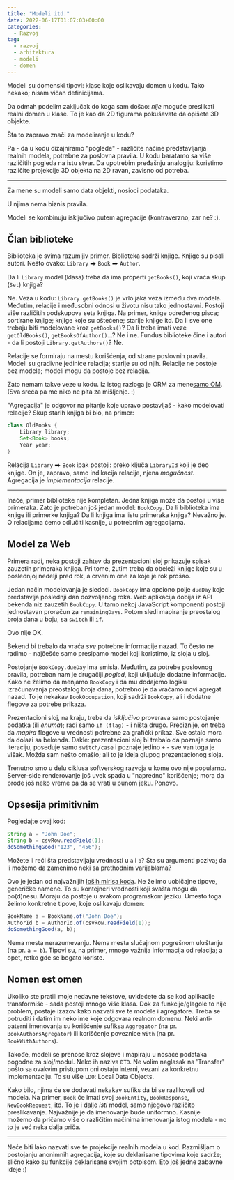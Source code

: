 ```yaml
---
title: "Modeli itd."
date: 2022-06-17T01:07:03+00:00
categories:
  - Razvoj
tag:
  - razvoj
  - arhitektura
  - modeli
  - domen
---
```


Modeli su domenski tipovi: klase koje oslikavaju domen u kodu. Tako nekako; nisam vičan definicijama.

<!--more-->

Da odmah podelim zaključak do koga sam došao: _nije_ moguće preslikati realni domen u klase. To je kao da 2D figurama pokušavate da opišete 3D objekte.

Šta to zapravo znači za modeliranje u kodu?

Pa - da u kodu dizajniramo "poglede" - različite načine predstavljanja realnih modela, potrebne za poslovna pravila. U kodu baratamo sa više različitih pogleda na istu stvar. Da upotrebim pređašnju analogiju: koristimo različite projekcije 3D objekta na 2D ravan, zavisno od potreba.

---

Za mene su modeli samo data objekti, nosioci podataka.

U njima nema biznis pravila.

Modeli se kombinuju isključivo putem agregacije (kontraverzno, zar ne? :).

## Član biblioteke

Biblioteka je svima razumljiv primer. Biblioteka sadrži knjige. Knjige su pisali autori. Nešto ovako: `Library` ⮕ `Book` ⮕ `Author`.

Da li `Library` model (klasa) treba da ima properti `getBooks()`, koji vraća skup (`Set`) knjiga?

Ne. Veza u kodu: `Library.getBooks()` je vrlo jaka veza između dva modela. Međutim, relacije i međusobni odnosi u životu nisu tako jednostavni. Postoji više različitih podskupova seta knjiga. Na primer, knjige određenog pisca; sortirane knjige; knjige koje su oštećene; starije knjige itd. Da li sve one trebaju biti modelovane kroz `getBooks()`? Da li treba imati veze `getOldBooks()`, `getBooksOfAuthor()`...? Ne i ne. Fundus biblioteke čine i autori - da li postoji `Library.getAuthors()`? Ne.

Relacije se formiraju na mestu korišćenja, od strane poslovnih pravila. Modeli su gradivne jedinice relacija; starije su od njih. Relacije ne postoje bez modela; modeli mogu da postoje bez relacija.

Zato nemam takve veze u kodu. Iz istog razloga je ORM za mene[samo OM](https://oblac.rs/bas-bas-ne-volim-orm/). (Sva sreća pa me niko ne pita za mišljenje. :)

"Agregacija" je odgovor na pitanje koje upravo postavljaš - kako modelovati relacije? Skup starih knjiga bi bio, na primer:

```java
class OldBooks {
    Library library;
    Set<Book> books;
    Year year;
}
```

Relacija `Library` ⮕ `Book` ipak postoji: preko ključa `LibraryId` koji je deo knjige. On je, zapravo, samo indikacija relacije, njena _mogućnost_. Agregacija je _implementacija_ relacije.

---- 

Inače, primer biblioteke nije kompletan. Jedna knjiga može da postoji u više primeraka. Zato je potreban još jedan model: `BookCopy`. Da li biblioteka ima knjige ili primerke knjiga? Da li knjiga ima listu primeraka knjiga? Nevažno je. O relacijama ćemo odlučiti kasnije, u potrebnim agregacijama.

## Model za Web

Primera radi, neka postoji zahtev da prezentacioni sloj prikazuje spisak zauzetih primeraka knjiga. Pri tome, žutim treba da obeleži knjige koje su u poslednjoj nedelji pred rok, a crvenim one za koje je rok prošao.

Jedan način modelovanja je sledeći. `BookCopy` ima opciono polje `dueDay` koje predstavlja poslednji dan dozvoljenog roka. Web aplikacija dobija iz API bekenda niz zauzetih `BookCopy`. U tamo nekoj JavaScript komponenti postoji jednostavan proračun za `remainingDays`. Potom sledi mapiranje preostalog broja dana u boju, sa `switch` ili `if`.

Ovo nije OK.

Bekend bi trebalo da vraća _sve_ potrebne informacije nazad. To često ne radimo - najčešće samo presipamo model koji koristimo, iz sloja u sloj.

Postojanje `BookCopy.dueDay` ima smisla. Međutim, za potrebe poslovnog pravila, potreban nam je drugačiji _pogled_, koji uključuje dodatne informacije. Kako ne želimo da menjamo `BookCopy` i da mu dodajemo logiku izračunavanja preostalog broja dana, potrebno je da vraćamo novi agregat nazad. To je nekakav `BookOccupation`, koji sadrži `BookCopy`, ali i dodatne flegove za potrebe prikaza.

Prezentacioni sloj, na kraju, treba da _isključivo_ proverava samo postojanje podatka (ili _enuma_); radi samo `if (flag)` - i ništa drugo. Preciznije, on treba da _mapira_ flegove u vrednosti potrebne za grafički prikaz. Sve ostalo mora da dolazi sa bekenda. Dakle: prezentacioni sloj bi trebalo da poznaje samo iteraciju, poseduje samo `switch/case` i poznaje jedino `+` - sve van toga je višak. Možda sam nešto omašio; ali to je ideja glupog prezentacionog sloja.

Trenutno smo u delu ciklusa softverskog razvoja u kome ovo nije popularno. Server-side renderovanje još uvek spada u "napredno" korišćenje; mora da prođe još neko vreme pa da se vrati u punom jeku. Ponovo.

## Opsesija primitivnim

Pogledajte ovaj kod:

```java
String a = "John Doe";
String b = csvRow.readField(1);
doSomethingGood("123", "456");
```

Možete li reći šta predstavljaju vrednosti u `a` i `b`? Šta su argumenti poziva; da li možemo da zamenimo neki sa prethodnim varijablama?

Ovo je jedan od najvažnijih [loših mirisa koda](https://oblac.rs/opsednutost-primitivnim/). Ne želimo uobičajne tipove, generičke namene. To su kontejneri vrednosti koji svašta mogu da po(d)nesu. Moraju da postoje u svakom programskom jeziku. Umesto toga želimo konkretne tipove, koje oslikavaju domen:

```java
BookName a = BookName.of("John Doe");
AuthorId b = AuthorId.of(csvRow.readField(1));
doSomethingGood(a, b);
```

Nema mesta nerazumevanju. Nema mesta slučajnom pogrešnom ukrštanju (na pr. `a = b`). Tipovi su, na primer, mnogo važnija informacija od relacija; a opet, retko gde se bogato koriste.

## Nomen est omen

Ukoliko ste pratili moje nedavne tekstove, uvidećete da se kod aplikacije transformiše - sada postoji mnogo više klasa. Dok za funkcije/glagole to nije problem, postaje izazov kako nazvati sve te modele i agregatore. Treba se potruditi i datim im neko ime koje odgovara realnom domenu. Neki anti-paterni imenovanja su korišćenje sufiksa `Aggregator` (na pr. `BookAuthorsAgregator`) ili korišćenje poveznice `With` (na pr. `BookWithAuthors`).

Takođe, modeli se prenose kroz slojeve i mapiraju u nosače podataka pogodne za sloj/modul. Neko ih naziva `DTO`. Ne volim naglasak na 'Transfer' pošto sa ovakvim pristupom oni ostaju interni, vezani za konkretnu implementaciju. To su više `LDO`: Local Data Objects.

Kako bilo, njima će se dodavati nekakav sufiks da bi se razlikovali od modela. Na primer, `Book` će imati svoj `BookEntity`, `BookResponse`, `NewBookRequest`, itd. To je i dalje _isti_ model, samo njegovo različito preslikavanje. Najvažnije je da imenovanje bude uniformno. Kasnije možemo da pričamo više o različitim načinima imenovanja istog modela - no to je već neka dalja priča.

---- 

Neće biti lako nazvati sve te projekcije realnih modela u kod. Razmišljam o postojanju anonimnih agregacija, koje su deklarisane tipovima koje sadrže; slično kako su funkcije deklarisane svojim potpisom. Eto još jedne zabavne ideje :)

